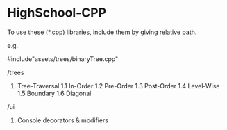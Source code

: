 # HighSchool-CPP

To use these (*.cpp) libraries, include them by giving relative path.

e.g.

#include"assets/trees/binaryTree.cpp"

/trees
1. Tree-Traversal 
  1.1 In-Order
  1.2 Pre-Order
  1.3 Post-Order
  1.4 Level-Wise
  1.5 Boundary
  1.6 Diagonal

/ui
1. Console decorators & modifiers
